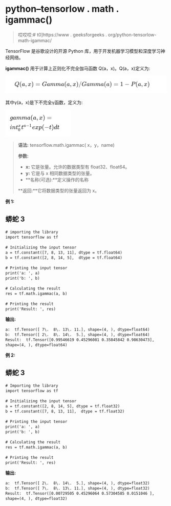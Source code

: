 # python–tensorlow . math . igammac()

> 哎哎哎:# t0]https://www . geeksforgeeks . org/python-tensorlow-math-igammac/

TensorFlow 是谷歌设计的开源 Python 库，用于开发机器学习模型和深度学习神经网络。

**igammac()** 用于计算上正则化不完全伽马函数 Q(a，x)。Q(a，x)定义为:

![](img/b968f7d979ec90b7102965e23c26faf9.png)

其中γ(a，x)是下不完全γ函数，定义为:

![](img/c41a7a75baadda57db668825a794edfe.png)

> **语法:** tensorflow.math.igammac( x，y，name)
> 
> **参数:**
> 
> *   **x:** 它是张量。允许的数据类型有 float32、float64。
> *   **y:** 它是与 x 相同数据类型的张量。
> *   **名称(可选):**定义操作的名称
> 
> **返回:**它将数据类型的张量返回为 x。

**例 1:**

## 蟒蛇 3

```
# importing the library
import tensorflow as tf

# Initializing the input tensor
a = tf.constant([7, 8, 13, 11], dtype = tf.float64)
b = tf.constant([2, 8, 14, 5],  dtype = tf.float64)

# Printing the input tensor
print('a: ', a)
print('b: ', b)

# Calculating the result
res = tf.math.igammac(a, b)

# Printing the result
print('Result: ', res)
```

**输出:**

```
a:  tf.Tensor([ 7\.  8\. 13\. 11.], shape=(4, ), dtype=float64)
b:  tf.Tensor([ 2\.  8\. 14\.  5.], shape=(4, ), dtype=float64)
Result:  tf.Tensor([0.99546619 0.45296081 0.35845842 0.98630473], shape=(4, ), dtype=float64)
```

**例 2:**

## 蟒蛇 3

```
# Importing the library
import tensorflow as tf

# Initializing the input tensor
a = tf.constant([2, 8, 14, 5], dtype = tf.float32)
b = tf.constant([7, 8, 13, 11],  dtype = tf.float32)

# Printing the input tensor
print('a: ', a)
print('b: ', b)

# Calculating the result
res = tf.math.igammac(a, b)

# Printing the result
print('Result: ', res)
```

**输出:**

```
a:  tf.Tensor([ 2\.  8\. 14\.  5.], shape=(4, ), dtype=float32)
b:  tf.Tensor([ 7\.  8\. 13\. 11.], shape=(4, ), dtype=float32)
Result:  tf.Tensor([0.00729505 0.45296064 0.57304585 0.0151046 ], shape=(4, ), dtype=float32)
```